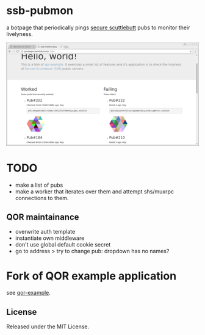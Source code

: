 # ssb-pubmon

a botpage that periodically pings [secure scuttlebutt](https://www.scuttlebutt.nz/) pubs to monitor their livelyness.

![](screenshot.png)

# TODO

* make a list of pubs
* make a worker that iterates over them and attempt shs/muxrpc connections to them.

## QOR maintainance

* overwrite auth template
* instantiate own middleware
* don't use global default cookie secret
* go to address > try to change pub: dropdown has no names?

# Fork of QOR example application

see [qor-example](https://github.com/qor/qor-example).

## License

Released under the MIT License.

